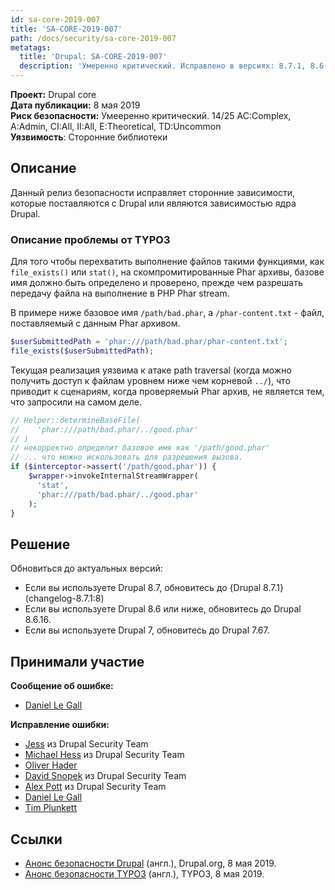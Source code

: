 ```yaml
---
id: sa-core-2019-007
title: 'SA-CORE-2019-007'
path: /docs/security/sa-core-2019-007
metatags:
  title: 'Drupal: SA-CORE-2019-007'
  description: 'Умеренно критический. Исправлено в версиях: 8.7.1, 8.6.16 и 7.67.'
---
```


**Проект:** Drupal core\
**Дата публикации:** 8 мая 2019\
**Риск безопасности:** Умееренно критический. 14/25 AC:Complex, A:Admin, CI:All, II:All, E:Theoretical, TD:Uncommon\
**Уязвимость**: Сторонние библиотеки

## Описание

Данный релиз безопасности исправляет сторонние зависимости, которые поставляются с Drupal или являются зависимостью ядра Drupal.

### Описание проблемы от TYPO3

Для того чтобы перехватить выполнение файлов такими функциями, как `file_exists()` или `stat()`, на скомпромитированные Phar архивы, базове имя должно быть определено и проверено, прежде чем разрешать передачу файла на выполнение в PHP Phar stream.

В примере ниже базовое имя `/path/bad.phar`, а `/phar-content.txt` - файл, поставляемый с данным Phar архивом.

```php
$userSubmittedPath = 'phar:///path/bad.phar/phar-content.txt';
file_exists($userSubmittedPath);
```

Текущая реализация уязвима к атаке path traversal (когда можно получить доступ к файлам уровнем ниже чем корневой `../`), что приводит к сценариям, когда проверяемый Phar архив, не является тем, что запросили на самом деле.

```php
// Helper::determineBaseFile(
//    'phar:///path/bad.phar/../good.phar'
// )
// некорректно определит базовое имя как '/path/good.phar'
// ... что можно искользовать для разрешения вызова.
if ($interceptor->assert('/path/good.phar')) {
    $wrapper->invokeInternalStreamWrapper(
      'stat',
      'phar:///path/bad.phar/../good.phar'
    );
}
```

## Решение

Обновиться до актуальных версий:

- Если вы используете Drupal 8.7, обновитесь до {Drupal 8.7.1}(changelog-8.7.1:8)
- Если вы используете Drupal 8.6 или ниже, обновитесь до Drupal 8.6.16.
- Если вы используете Drupal 7, обновитесь до Drupal 7.67.

## Принимали участие

**Сообщение об ошибке:**

- [Daniel Le Gall](https://www.drupal.org/user/3606561)

**Исправление ошибки:**

- [Jess](https://www.drupal.org/user/65776) из Drupal Security Team
- [Michael Hess](https://www.drupal.org/user/102818) из Drupal Security Team
- [Oliver Hader](https://www.drupal.org/user/3602633)
- [David Snopek](https://www.drupal.org/user/266527) из Drupal Security Team
- [Alex Pott](https://www.drupal.org/user/157725) из Drupal Security Team
- [Daniel Le Gall](https://www.drupal.org/user/3606561)
- [Tim Plunkett](https://www.drupal.org/user/241634)

## Ссылки

- [Анонс безопасности Drupal](https://www.drupal.org/SA-CORE-2019-007) (англ.), Drupal.org, 8 мая 2019.
- [Анонс безопасности TYPO3](https://typo3.org/security/advisory/typo3-psa-2019-007/) (англ.), TYPO3, 8 мая 2019.